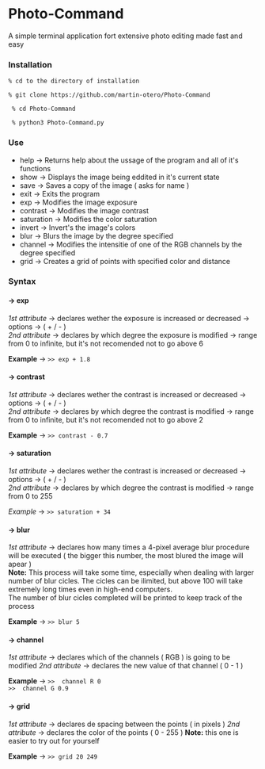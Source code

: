 # Photo-Command

A simple terminal application fort extensive photo editing made fast and easy


### Installation

``` % cd to the directory of installation ```

``` % git clone https://github.com/martin-otero/Photo-Command ```

``` % cd Photo-Command```

``` % python3 Photo-Command.py```

### Use

  * help → Returns help about the ussage of the program and all of it's functions
  * show → Displays the image being eddited in it's current state
  * save → Saves a copy of the image ( asks for name )
  * exit → Exits the program
  * exp → Modifies the image exposure
  * contrast → Modifies the image contrast
  * saturation → Modifies the color saturation
  * invert → Invert's the image's colors
  * blur → Blurs the image by the degree specified
  * channel → Modifies the intensitie of one of the RGB channels by the degree specified
  * grid → Creates a grid of points with specified color and distance

### Syntax

 #### → exp    
 *1st attribute* → declares wether the exposure is increased or decreased → options → ( + / - )       
 *2nd attribute* → declares by which degree the exposure is modified → range from 0 to infinite, but it's not recomended not to go above 6        

**Example** → ``` >> exp + 1.8 ```    


#### → contrast   
 *1st attribute* → declares wether the contrast is increased or decreased → options → ( + / - )   
 *2nd attribute* → declares by which degree the contrast is modified → range from 0 to infinite, but it's not recomended not to go above 2   
 
 **Example** → ``` >> contrast - 0.7 ```    
 
 #### → saturation    
 *1st attribute* → declares wether the contrast is increased or decreased → options → ( + / - )        
 *2nd attribute* → declares by which degree the contrast is modified → range from 0 to 255       
 
 *Example* → ``` >> saturation + 34 ```    
 
 #### → blur     
 *1st attribute* → declares how many times a 4-pixel average blur procedure will be executed ( the bigger this number, the most blured the image will apear )    
 **Note:** This process will take some time, especially when dealing with larger number of blur cicles. The cicles can be ilimited, but above 100 will take extremely long times even in high-end computers.    
 The number of blur cicles completed will be printed to keep track of the process
 
 **Example** → ``` >> blur 5 ``` 
 
 #### → channel
 *1st attribute* → declares which of the channels ( RGB ) is going to be modified 
 *2nd attribute* → declares the new value of that channel ( 0 - 1 )
 
 **Example** → ``` >>  channel R 0 ```                  
                ```>>  channel G 0.9``` 
                
 #### → grid
 *1st attribute* → declares de spacing between the points ( in pixels )
 *2nd attribute* → declares the color of the points ( 0 - 255 )
 **Note:** this one is easier to try out for yourself 
 
 **Example** → ``` >> grid 20 249 ``` 
 
 
 


      
  
